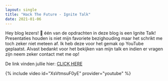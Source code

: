 ```yaml
---
layout: single
title: "Hack The Future - Ignite Talk"
date: 2021-01-06
---
```


Hey blog lezers! 👋 één van de opdrachten in deze blog is een Ignite Talk! Presentaties houden is niet mijn favoriete bezighouding maar het schrikt me toch zeker niet meteen af. Ik heb deze voor het gemak op YouTube geplaatst. Alvast bedankt voor het bekijken van mijn talk en indien er vragen zijn neem zeker contact met me op!

De link vinden jullie hier: [CLICK HERE](https://www.youtube.com/watch?v=XsVtmsuF0yE)

{% include video id="XsVtmsuF0yE" provider="youtube" %}